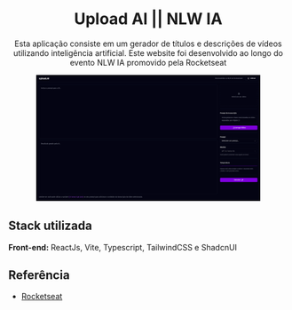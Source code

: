 # <h1 align="center"> Upload AI || NLW IA </h1>

<p align="center"> Esta aplicação consiste em um gerador de títulos e descrições de vídeos utilizando inteligência artificial. Este website foi desenvolvido ao longo do evento NLW IA promovido pela Rocketseat </p>

<p align="center">
  <img src=".github/preview.png" alt="Project Preview" width="80%">
</p>

## Stack utilizada

**Front-end:** ReactJs, Vite, Typescript, TailwindCSS e ShadcnUI

## Referência

- [Rocketseat](https://app.rocketseat.com.br/)

